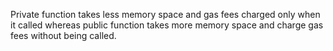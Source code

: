 Private function takes less memory space and gas fees charged only when it called whereas public function takes more memory space and charge gas fees without being called.
